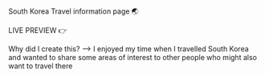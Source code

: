 South Korea Travel information page 🌏

LIVE PREVIEW 👉 

Why did I create this? --> I enjoyed my time when I travelled South Korea and wanted to share some areas of interest to other people who might also want to travel there
